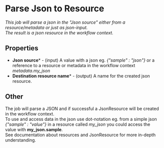 # Parse Json to Resource

_This job will parse a json in the "Json source" either from a resource/metadata or just as json-input.  
The result is a json resource in the workflow context._

## Properties
* **Json source*** - (input) A value with a json eg. _{"sample" : "json"}_ or a reference to a resource or metadata in the workflow context _metadata.my_json_
* **Destination resource name*** - (output) A name for the created json resource.

## Other

The job will parse a JSON and if successful a JsonResource will be created in the workflow context.  
To use and access data in the json use dot-notation eg. from a simple json _{"sample" : "value"}_ in a resource called _my_json_ you could access the value with **my_json.sample**.  
See documentation about resources and JsonResource for more in-depth understanding.
